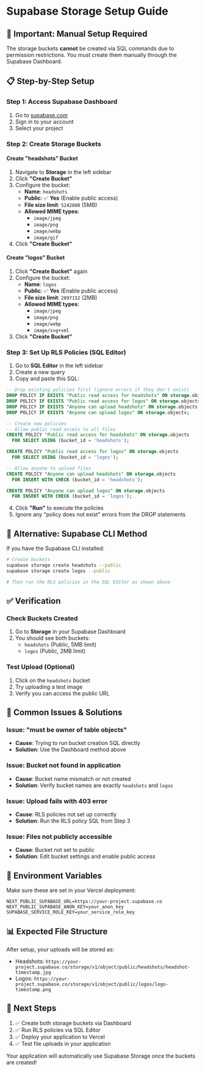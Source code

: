 # Supabase Storage Setup Guide

## 🚨 Important: Manual Setup Required

The storage buckets **cannot** be created via SQL commands due to permission restrictions. You must create them manually through the Supabase Dashboard.

## 📋 Step-by-Step Setup

### Step 1: Access Supabase Dashboard
1. Go to [supabase.com](https://supabase.com)
2. Sign in to your account
3. Select your project

### Step 2: Create Storage Buckets

#### Create "headshots" Bucket
1. Navigate to **Storage** in the left sidebar
2. Click **"Create Bucket"**
3. Configure the bucket:
   - **Name**: `headshots`
   - **Public**: ✅ **Yes** (Enable public access)
   - **File size limit**: `5242880` (5MB)
   - **Allowed MIME types**: 
     - `image/jpeg`
     - `image/png` 
     - `image/webp`
     - `image/gif`
4. Click **"Create Bucket"**

#### Create "logos" Bucket
1. Click **"Create Bucket"** again
2. Configure the bucket:
   - **Name**: `logos`
   - **Public**: ✅ **Yes** (Enable public access)
   - **File size limit**: `2097152` (2MB)
   - **Allowed MIME types**:
     - `image/jpeg`
     - `image/png`
     - `image/webp`
     - `image/svg+xml`
3. Click **"Create Bucket"**

### Step 3: Set Up RLS Policies (SQL Editor)
1. Go to **SQL Editor** in the left sidebar
2. Create a new query
3. Copy and paste this SQL:

```sql
-- Drop existing policies first (ignore errors if they don't exist)
DROP POLICY IF EXISTS "Public read access for headshots" ON storage.objects;
DROP POLICY IF EXISTS "Public read access for logos" ON storage.objects;
DROP POLICY IF EXISTS "Anyone can upload headshots" ON storage.objects;
DROP POLICY IF EXISTS "Anyone can upload logos" ON storage.objects;

-- Create new policies
-- Allow public read access to all files
CREATE POLICY "Public read access for headshots" ON storage.objects
  FOR SELECT USING (bucket_id = 'headshots');

CREATE POLICY "Public read access for logos" ON storage.objects
  FOR SELECT USING (bucket_id = 'logos');

-- Allow anyone to upload files
CREATE POLICY "Anyone can upload headshots" ON storage.objects
  FOR INSERT WITH CHECK (bucket_id = 'headshots');

CREATE POLICY "Anyone can upload logos" ON storage.objects
  FOR INSERT WITH CHECK (bucket_id = 'logos');
```

4. Click **"Run"** to execute the policies
5. Ignore any "policy does not exist" errors from the DROP statements

## 🔧 Alternative: Supabase CLI Method

If you have the Supabase CLI installed:

```bash
# Create buckets
supabase storage create headshots --public
supabase storage create logos --public

# Then run the RLS policies in the SQL Editor as shown above
```

## ✅ Verification

### Check Buckets Created
1. Go to **Storage** in your Supabase Dashboard
2. You should see both buckets:
   - `headshots` (Public, 5MB limit)
   - `logos` (Public, 2MB limit)

### Test Upload (Optional)
1. Click on the `headshots` bucket
2. Try uploading a test image
3. Verify you can access the public URL

## 🚨 Common Issues & Solutions

### Issue: "must be owner of table objects"
- **Cause**: Trying to run bucket creation SQL directly
- **Solution**: Use the Dashboard method above

### Issue: Bucket not found in application
- **Cause**: Bucket name mismatch or not created
- **Solution**: Verify bucket names are exactly `headshots` and `logos`

### Issue: Upload fails with 403 error
- **Cause**: RLS policies not set up correctly
- **Solution**: Run the RLS policy SQL from Step 3

### Issue: Files not publicly accessible
- **Cause**: Bucket not set to public
- **Solution**: Edit bucket settings and enable public access

## 🔗 Environment Variables

Make sure these are set in your Vercel deployment:

```env
NEXT_PUBLIC_SUPABASE_URL=https://your-project.supabase.co
NEXT_PUBLIC_SUPABASE_ANON_KEY=your_anon_key
SUPABASE_SERVICE_ROLE_KEY=your_service_role_key
```

## 📊 Expected File Structure

After setup, your uploads will be stored as:
- Headshots: `https://your-project.supabase.co/storage/v1/object/public/headshots/headshot-timestamp.jpg`
- Logos: `https://your-project.supabase.co/storage/v1/object/public/logos/logo-timestamp.png`

## 🎯 Next Steps

1. ✅ Create both storage buckets via Dashboard
2. ✅ Run RLS policies via SQL Editor  
3. ✅ Deploy your application to Vercel
4. ✅ Test file uploads in your application

Your application will automatically use Supabase Storage once the buckets are created!